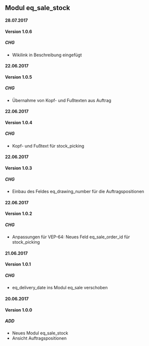 ## Modul eq_sale_stock

#### 28.07.2017
#### Version 1.0.6
##### CHG
- Wikilink in Beschreibung eingefügt

#### 22.06.2017
#### Version 1.0.5
##### CHG
- Übernahme von Kopf- und Fußtexten aus Auftrag

#### 22.06.2017
#### Version 1.0.4
##### CHG
- Kopf- und Fußtext für stock_picking

#### 22.06.2017
#### Version 1.0.3
##### CHG
- Einbau des Feldes eq_drawing_number für die Auftragspositionen


#### 22.06.2017
#### Version 1.0.2
##### CHG
- Anpassungen für VEP-64: Neues Feld eq_sale_order_id für stock_picking


#### 21.06.2017
#### Version 1.0.1
##### CHG
- eq_delivery_date ins Modul eq_sale verschoben


#### 20.06.2017
#### Version 1.0.0
##### ADD
- Neues Modul eq_sale_stock
- Ansicht Auftragspositionen
